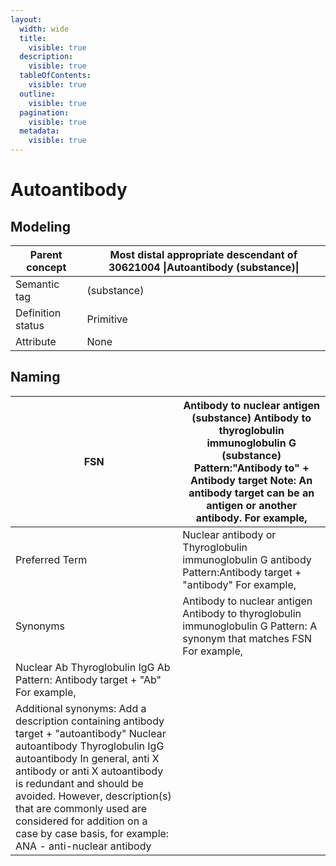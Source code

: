 ```yaml
---
layout:
  width: wide
  title:
    visible: true
  description:
    visible: true
  tableOfContents:
    visible: true
  outline:
    visible: true
  pagination:
    visible: true
  metadata:
    visible: true
---
```


# Autoantibody

## Modeling

| Parent concept | Most distal appropriate descendant of 30621004 \|Autoantibody (substance)\| |
|---|---|
| Semantic tag | (substance) |
| Definition status | Primitive |
| Attribute | None |

## Naming

| FSN | Antibody to nuclear antigen (substance) Antibody to thyroglobulin immunoglobulin G (substance) Pattern:"Antibody to" + Antibody target Note: An antibody target can be an antigen or another antibody. For example, |
|---|---|
| Preferred Term | Nuclear antibody or Thyroglobulin immunoglobulin G antibody Pattern:Antibody target + "antibody" For example, |
| Synonyms | Antibody to nuclear antigen Antibody to thyroglobulin immunoglobulin G Pattern: A synonym that matches FSN For example, |
| Nuclear Ab Thyroglobulin IgG Ab Pattern: Antibody target + "Ab" For example, |   |
| Additional synonyms: Add a description containing antibody target + "autoantibody" Nuclear autoantibody Thyroglobulin IgG autoantibody In general, anti X antibody or anti X autoantibody is redundant and should be avoided. However, description(s) that are commonly used are considered for addition on a case by case basis, for example: ANA - anti-nuclear antibody |   |

